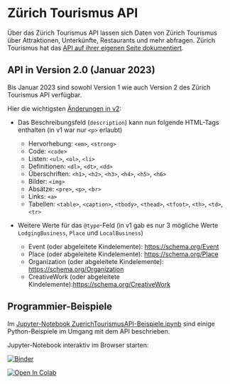 # Zürich Tourismus API

Über das Zürich Tourismus API lassen sich Daten von Zürich Tourismus über Attraktionen, Unterkünfte, Restaurants und mehr abfragen.
Zürich Tourismus hat das [API auf ihrer eigenen Seite dokumentiert](https://zt.zuerich.com/de/open-data).

## API in Version 2.0 (Januar 2023)

Bis Januar 2023 sind sowohl Version 1 wie auch Version 2 des Zürich Tourismus API verfügbar.

Hier die wichtigsten [Änderungen in v2](https://zt.zuerich.com/en/open-data/v2#change-log):

- Das Beschreibungsfeld (`description`) kann nun folgende HTML-Tags enthalten (in v1 war nur `<p>` erlaubt)
  - Hervorhebung: `<em>`, `<strong>`
  - Code: `<code>`
  - Listen: `<ul>`, `<ol>`, `<li>`
  - Definitionen: `<dl>`, `<dt>`, `<dd>`
  - Überschriften: `<h1>`, `<h2>`, `<h3>`, `<h4>`, `<h5>`, `<h6>`
  - Bilder: `<img>`
  - Absätze: `<pre>`, `<p>`, `<br>`
  - Links: `<a>`
  - Tabellen: `<table>`, `<caption>`, `<tbody>`, `<thead>`, `<tfoot>`, `<th>`, `<td>`, `<tr>`
  
- Weitere Werte für das `@type`-Feld (in v1 gab es nur 3 mögliche Werte `LodgingBusiness`, `Place` und `LocalBusiness`)
  - Event (oder abgeleitete Kindelemente): https://schema.org/Event
  - Place (oder abgeleitete Kindelemente): https://schema.org/Place
  - Organization (oder abgeleitete Kindelemente): https://schema.org/Organization
  - CreativeWork  (oder abgeleitete Kindelemente):https://schema.org/CreativeWork

## Programmier-Beispiele

Im [Jupyter-Notebook ZuerichTourismusAPI-Beispiele.ipynb](https://github.com/opendatazurich/opendatazurich.github.io/blob/master/zt-api/ZuerichTourismusAPI-Beispiele.ipynb) sind einige Python-Beispiele im Umgang mit dem API beschrieben.

Jupyter-Notebook interaktiv im Browser starten: 

[![Binder](https://mybinder.org/badge_logo.svg)](https://mybinder.org/v2/gh/opendatazurich/opendatazurich.github.io/master?filepath=zt-api/ZuerichTourismusAPI-Beispiele.ipynb)

[![Open In Colab](https://colab.research.google.com/assets/colab-badge.svg)](https://colab.research.google.com/github/opendatazurich/opendatazurich.github.io/blob/master/zt-api/ZuerichTourismusAPI-Beispiele.ipynb)
